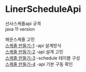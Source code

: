 
# LinerScheduleApi
선사스케줄api 규격  
java 11 version

해운스케줄 고민  
<a href='https://velog.io/@dlehden/%ED%95%B4%EC%9A%B4-%EC%8A%A4%EC%BC%80%EC%A4%84-rest-api-%EB%A7%8C%EB%93%A4%EA%B8%B0-1'> 스케줄 만들기-1</a>
   -api 설계방식  
<a href='https://velog.io/@dlehden/%ED%95%B4%EC%9A%B4-%EC%8A%A4%EC%BC%80%EC%A4%84-rest-api-%EB%A7%8C%EB%93%A4%EA%B8%B0-2'> 스케줄 만들기-2</a>
   -api 설계 고민  
<a href='https://velog.io/@dlehden/%ED%95%B4%EC%9A%B4-%EC%8A%A4%EC%BC%80%EC%A4%84-rest-api-%EB%A7%8C%EB%93%A4%EA%B8%B0-3'> 스케줄 만들기-3</a>
   -schedule 테이블 구성   
<a href='https://velog.io/@dlehden/%ED%95%B4%EC%9A%B4-%EC%8A%A4%EC%BC%80%EC%A4%84-rest-api-%EB%A7%8C%EB%93%A4%EA%B8%B0-4'> 스케줄 만들기-4</a>
   -api 기본 구동 확인  
